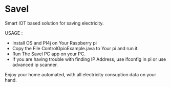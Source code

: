# Savel
Smart IOT based solution for saving electricity.


USAGE : 

 *  Install OS and PI4j on Your Raspberry pi
 *  Copy the File ControlGpioExample.java to Your pi and run it.
 *  Run The Savel PC app on your PC.
 *  If you are having trouble with finding IP Address, use ifconfig in pi or use advanced ip scanner.
 
 Enjoy your home automated, with all electricity consuption data on your hand.
